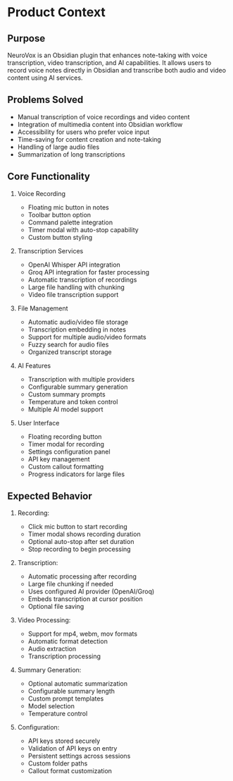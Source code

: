 # Product Context

## Purpose
NeuroVox is an Obsidian plugin that enhances note-taking with voice transcription, video transcription, and AI capabilities. It allows users to record voice notes directly in Obsidian and transcribe both audio and video content using AI services.

## Problems Solved
- Manual transcription of voice recordings and video content
- Integration of multimedia content into Obsidian workflow
- Accessibility for users who prefer voice input
- Time-saving for content creation and note-taking
- Handling of large audio files
- Summarization of long transcriptions

## Core Functionality
1. Voice Recording
   - Floating mic button in notes
   - Toolbar button option
   - Command palette integration
   - Timer modal with auto-stop capability
   - Custom button styling
   
2. Transcription Services
   - OpenAI Whisper API integration
   - Groq API integration for faster processing
   - Automatic transcription of recordings
   - Large file handling with chunking
   - Video file transcription support
   
3. File Management
   - Automatic audio/video file storage
   - Transcription embedding in notes
   - Support for multiple audio/video formats
   - Fuzzy search for audio files
   - Organized transcript storage

4. AI Features
   - Transcription with multiple providers
   - Configurable summary generation
   - Custom summary prompts
   - Temperature and token control
   - Multiple AI model support

5. User Interface
   - Floating recording button
   - Timer modal for recording
   - Settings configuration panel
   - API key management
   - Custom callout formatting
   - Progress indicators for large files

## Expected Behavior
1. Recording:
   - Click mic button to start recording
   - Timer modal shows recording duration
   - Optional auto-stop after set duration
   - Stop recording to begin processing
   
2. Transcription:
   - Automatic processing after recording
   - Large file chunking if needed
   - Uses configured AI provider (OpenAI/Groq)
   - Embeds transcription at cursor position
   - Optional file saving
   
3. Video Processing:
   - Support for mp4, webm, mov formats
   - Automatic format detection
   - Audio extraction
   - Transcription processing
   
4. Summary Generation:
   - Optional automatic summarization
   - Configurable summary length
   - Custom prompt templates
   - Model selection
   - Temperature control
   
5. Configuration:
   - API keys stored securely
   - Validation of API keys on entry
   - Persistent settings across sessions
   - Custom folder paths
   - Callout format customization
